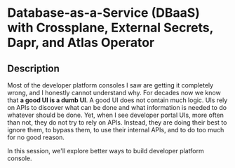 # Database-as-a-Service (DBaaS) with Crossplane, External Secrets, Dapr, and Atlas Operator

## Description

Most of the developer platform consoles I saw are getting it completely wrong, and I honestly cannot understand why. For decades now we know that **a good UI is a dumb UI**. A good UI does not contain much logic. UIs rely on APIs to discover what can be done and what information is needed to do whatever should be done. Yet, when I see developer portal UIs, more often than not, they do not try to rely on APIs. Instead, they are doing their best to ignore them, to bypass them, to use their internal APIs, and to do too much for no good reason.

In this session, we'll explore better ways to build developer platform console.
